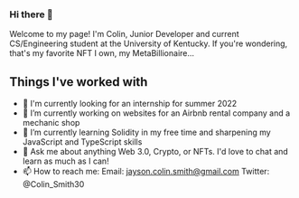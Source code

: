 ### Hi there 👋

Welcome to my page!
I'm Colin, Junior Developer and current CS/Engineering student at the University of Kentucky.
If you're wondering, that's my favorite NFT I own, my MetaBillionaire...

## Things I've worked with 




- 👀 I'm currently looking for an internship for summer 2022
- 💪 I’m currently working on websites for an Airbnb rental company and a mechanic shop
- 🌱 I’m currently learning Solidity in my free time and sharpening my JavaScript and TypeScript skills
- 💬 Ask me about anything Web 3.0, Crypto, or NFTs. I'd love to chat and learn as much as I can!
- 📫 How to reach me:
Email: jayson.colin.smith@gmail.com
Twitter: @Colin_Smith30

<!--
**colinsmith3/colinsmith3** is a ✨ _special_ ✨ repository because its `README.md` (this file) appears on your GitHub profile.

Here are some ideas to get you started:

- 🔭 I’m currently working on ...
- 🌱 I’m currently learning ...
- 👯 I’m looking to collaborate on ...
- 🤔 I’m looking for help with ...
- 💬 Ask me about ...
- 📫 How to reach me: ...
- 😄 Pronouns: ...
- ⚡ Fun fact: ...
-->
